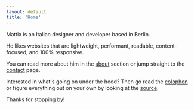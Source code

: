 ```yaml
---
layout: default
title: 'Home'
---
```


<p class="h2">
Mattia is an Italian designer and developer based in Berlin.
</p>

He likes websites that are lightweight, performant, readable, content-focused, and 100% responsive.

You can read more about him in the [about](about "About page") section or jump straight to the [contact](contact "Contact page") page.

Interested in what's going on under the hood? Then go read the [colophon](colophon "Colophon page") or figure everything out on your own by looking at the [source](https://github.com/mrzool/mrzool.github.io "See the source on Github"). 

Thanks for stopping by!
